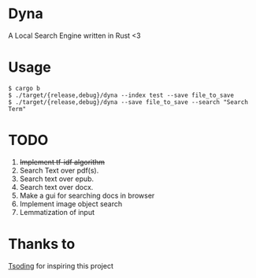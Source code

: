 # Dyna
A Local Search Engine written in Rust <3

# Usage

```console
$ cargo b
$ ./target/{release,debug}/dyna --index test --save file_to_save
$ ./target/{release,debug}/dyna --save file_to_save --search "Search Term"
```

# TODO

1. ~~Implement tf-idf algorithm~~
2. Search Text over pdf(s).
3. Search text over epub.
4. Search text over docx.
5. Make a gui for searching docs in browser
6. Implement image object search
7. Lemmatization of input

# Thanks to

[Tsoding](https://github.com/tsoding/seroost) for inspiring this project

